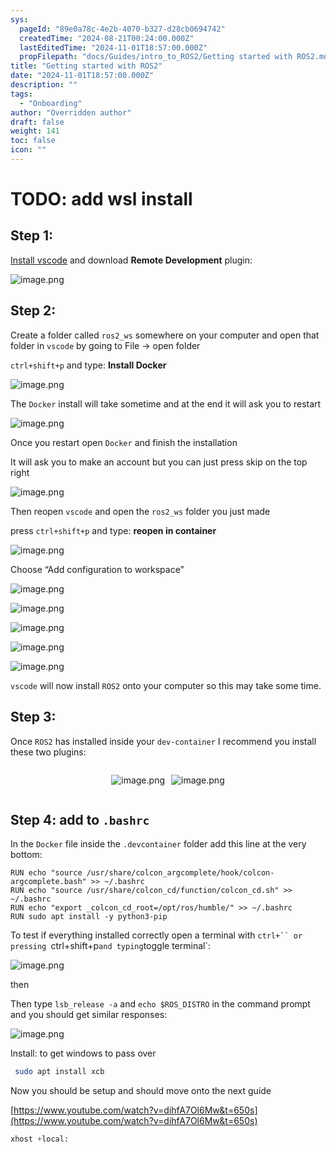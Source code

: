 ```yaml
---
sys:
  pageId: "89e0a78c-4e2b-4070-b327-d28cb0694742"
  createdTime: "2024-08-21T00:24:00.000Z"
  lastEditedTime: "2024-11-01T18:57:00.000Z"
  propFilepath: "docs/Guides/intro_to_ROS2/Getting started with ROS2.md"
title: "Getting started with ROS2"
date: "2024-11-01T18:57:00.000Z"
description: ""
tags:
  - "Onboarding"
author: "Overridden author"
draft: false
weight: 141
toc: false
icon: ""
---
```


# TODO: add wsl install

## Step 1:

[Install vscode](https://code.visualstudio.com/download) and download **Remote Development** plugin:

![image.png](https://prod-files-secure.s3.us-west-2.amazonaws.com/d518164a-d88e-44d1-a4ee-3adb3bd8bce0/efb52993-1881-4a40-b95e-6f020334f022/image.png?X-Amz-Algorithm=AWS4-HMAC-SHA256&X-Amz-Content-Sha256=UNSIGNED-PAYLOAD&X-Amz-Credential=ASIAZI2LB466WI4KUQVS%2F20250503%2Fus-west-2%2Fs3%2Faws4_request&X-Amz-Date=20250503T090747Z&X-Amz-Expires=3600&X-Amz-Security-Token=IQoJb3JpZ2luX2VjEFEaCXVzLXdlc3QtMiJHMEUCIA0m0iFC8gUBdz%2FjpgGpvZVTqDZWu90l7%2F3bm7VptnPaAiEA7AE6xA5jDgTSW2dGEfA%2FgnSP4LvKwK2DFL0F5Wny5QAqiAQI6v%2F%2F%2F%2F%2F%2F%2F%2F%2F%2FARAAGgw2Mzc0MjMxODM4MDUiDJP7nZKF7NGkjfsVSSrcAz6jPvn8LH2mAMr21IpOs7hJAZXEeyKNV%2FoFt4HfjHFawU%2Bv%2FpeuNrScnJmU390ONaCF%2BJ%2FeY%2FQH9vmB74RdPkp%2Fs%2FDBh2fUkeTEperew8mgdix5OnSwL%2FInVqbHWsBBqkX7Ewh%2BuYRxJysvMOJ%2FTQYPo2Q5KseRqG1qgXFtW5TC4XO0wob9V9sSkA1I11q81wad9WMliE1w4PD83VVXEVx3L2Czxg2M%2B3sxhrJrhYV2qZdG8JKNJicKcwaEZwbTSqkkVVFNmrkFtjGiyKucQshvG%2FcpgzHWLVe1gJvJBg30%2Fz8GsUV%2Fl142dkyiJ1jfV7sGD0a93Y2HBssdCRld%2FWEe%2FC9dwkXtPw0Tn%2BPRzgTRlleukUamoTuWzgPUkBrvVLPuOEZ5zoQWLypdN0QxveN3qXgkQerJDbYzqJnxEQnKUziAvKAIDbYT%2B9jNVgbNcl3XKUfTo7AnOMjaj%2Bciyk%2FlS0rYHx1NHmWnrFcdL0u9v%2BVB5lgMcOiz7bEYdTufI5qGp3LF4BVeP2ACVEeKk%2F39weKUlPrtPgdFlF5EA%2FbThSDYjylIFPGyVMbR4EFyk8wrycRNi%2FNA42jOAJsE2Zd7qeeRF%2BJLIIwqGxhO7805T8wY%2FX%2Bbm09ovKLTML%2Bz18AGOqUBXGXKRZIosRLKIFHVYOskjVsG%2F1MJ5MKknVcx0kksQqY8%2BD%2BgecngxDAShy4pjy5MoJB%2BRoxfNlYjOmnxzYNr1Saek78szKrwzxWLzrjaB8pYmnQKfk4QkIjZA0u2CM%2FZ9yfBubZ1DhzJ2viVpa1%2FOEa%2FzWTHrcMKNf9dWN1bRvRWoMuFj2wwBp3zZEXIxl54atHfqTO%2FHZpIljIid0AteCkwMMwD&X-Amz-Signature=6e5ffcccb94511966b27cc4c8402017cea3588a4bdc4c446fb06d9595c7723d0&X-Amz-SignedHeaders=host&x-id=GetObject)

## Step 2:

Create a folder called `ros2_ws` somewhere on your computer and open that folder in `vscode` by going to File → open folder 

`ctrl+shift+p` and type: **Install Docker**

![image.png](https://prod-files-secure.s3.us-west-2.amazonaws.com/d518164a-d88e-44d1-a4ee-3adb3bd8bce0/2269dc0e-1cd5-47ff-bceb-c04ad9b2eab0/image.png?X-Amz-Algorithm=AWS4-HMAC-SHA256&X-Amz-Content-Sha256=UNSIGNED-PAYLOAD&X-Amz-Credential=ASIAZI2LB466WI4KUQVS%2F20250503%2Fus-west-2%2Fs3%2Faws4_request&X-Amz-Date=20250503T090747Z&X-Amz-Expires=3600&X-Amz-Security-Token=IQoJb3JpZ2luX2VjEFEaCXVzLXdlc3QtMiJHMEUCIA0m0iFC8gUBdz%2FjpgGpvZVTqDZWu90l7%2F3bm7VptnPaAiEA7AE6xA5jDgTSW2dGEfA%2FgnSP4LvKwK2DFL0F5Wny5QAqiAQI6v%2F%2F%2F%2F%2F%2F%2F%2F%2F%2FARAAGgw2Mzc0MjMxODM4MDUiDJP7nZKF7NGkjfsVSSrcAz6jPvn8LH2mAMr21IpOs7hJAZXEeyKNV%2FoFt4HfjHFawU%2Bv%2FpeuNrScnJmU390ONaCF%2BJ%2FeY%2FQH9vmB74RdPkp%2Fs%2FDBh2fUkeTEperew8mgdix5OnSwL%2FInVqbHWsBBqkX7Ewh%2BuYRxJysvMOJ%2FTQYPo2Q5KseRqG1qgXFtW5TC4XO0wob9V9sSkA1I11q81wad9WMliE1w4PD83VVXEVx3L2Czxg2M%2B3sxhrJrhYV2qZdG8JKNJicKcwaEZwbTSqkkVVFNmrkFtjGiyKucQshvG%2FcpgzHWLVe1gJvJBg30%2Fz8GsUV%2Fl142dkyiJ1jfV7sGD0a93Y2HBssdCRld%2FWEe%2FC9dwkXtPw0Tn%2BPRzgTRlleukUamoTuWzgPUkBrvVLPuOEZ5zoQWLypdN0QxveN3qXgkQerJDbYzqJnxEQnKUziAvKAIDbYT%2B9jNVgbNcl3XKUfTo7AnOMjaj%2Bciyk%2FlS0rYHx1NHmWnrFcdL0u9v%2BVB5lgMcOiz7bEYdTufI5qGp3LF4BVeP2ACVEeKk%2F39weKUlPrtPgdFlF5EA%2FbThSDYjylIFPGyVMbR4EFyk8wrycRNi%2FNA42jOAJsE2Zd7qeeRF%2BJLIIwqGxhO7805T8wY%2FX%2Bbm09ovKLTML%2Bz18AGOqUBXGXKRZIosRLKIFHVYOskjVsG%2F1MJ5MKknVcx0kksQqY8%2BD%2BgecngxDAShy4pjy5MoJB%2BRoxfNlYjOmnxzYNr1Saek78szKrwzxWLzrjaB8pYmnQKfk4QkIjZA0u2CM%2FZ9yfBubZ1DhzJ2viVpa1%2FOEa%2FzWTHrcMKNf9dWN1bRvRWoMuFj2wwBp3zZEXIxl54atHfqTO%2FHZpIljIid0AteCkwMMwD&X-Amz-Signature=e0977c54b2dc3269892a25cb0ffc54be03ef5e8cab396d09433223e99fe443a0&X-Amz-SignedHeaders=host&x-id=GetObject)

The `Docker` install will take sometime and at the end it will ask you to restart

![image.png](https://prod-files-secure.s3.us-west-2.amazonaws.com/d518164a-d88e-44d1-a4ee-3adb3bd8bce0/ed233f78-be33-4b1f-b89c-9c346c0e961e/image.png?X-Amz-Algorithm=AWS4-HMAC-SHA256&X-Amz-Content-Sha256=UNSIGNED-PAYLOAD&X-Amz-Credential=ASIAZI2LB466WI4KUQVS%2F20250503%2Fus-west-2%2Fs3%2Faws4_request&X-Amz-Date=20250503T090747Z&X-Amz-Expires=3600&X-Amz-Security-Token=IQoJb3JpZ2luX2VjEFEaCXVzLXdlc3QtMiJHMEUCIA0m0iFC8gUBdz%2FjpgGpvZVTqDZWu90l7%2F3bm7VptnPaAiEA7AE6xA5jDgTSW2dGEfA%2FgnSP4LvKwK2DFL0F5Wny5QAqiAQI6v%2F%2F%2F%2F%2F%2F%2F%2F%2F%2FARAAGgw2Mzc0MjMxODM4MDUiDJP7nZKF7NGkjfsVSSrcAz6jPvn8LH2mAMr21IpOs7hJAZXEeyKNV%2FoFt4HfjHFawU%2Bv%2FpeuNrScnJmU390ONaCF%2BJ%2FeY%2FQH9vmB74RdPkp%2Fs%2FDBh2fUkeTEperew8mgdix5OnSwL%2FInVqbHWsBBqkX7Ewh%2BuYRxJysvMOJ%2FTQYPo2Q5KseRqG1qgXFtW5TC4XO0wob9V9sSkA1I11q81wad9WMliE1w4PD83VVXEVx3L2Czxg2M%2B3sxhrJrhYV2qZdG8JKNJicKcwaEZwbTSqkkVVFNmrkFtjGiyKucQshvG%2FcpgzHWLVe1gJvJBg30%2Fz8GsUV%2Fl142dkyiJ1jfV7sGD0a93Y2HBssdCRld%2FWEe%2FC9dwkXtPw0Tn%2BPRzgTRlleukUamoTuWzgPUkBrvVLPuOEZ5zoQWLypdN0QxveN3qXgkQerJDbYzqJnxEQnKUziAvKAIDbYT%2B9jNVgbNcl3XKUfTo7AnOMjaj%2Bciyk%2FlS0rYHx1NHmWnrFcdL0u9v%2BVB5lgMcOiz7bEYdTufI5qGp3LF4BVeP2ACVEeKk%2F39weKUlPrtPgdFlF5EA%2FbThSDYjylIFPGyVMbR4EFyk8wrycRNi%2FNA42jOAJsE2Zd7qeeRF%2BJLIIwqGxhO7805T8wY%2FX%2Bbm09ovKLTML%2Bz18AGOqUBXGXKRZIosRLKIFHVYOskjVsG%2F1MJ5MKknVcx0kksQqY8%2BD%2BgecngxDAShy4pjy5MoJB%2BRoxfNlYjOmnxzYNr1Saek78szKrwzxWLzrjaB8pYmnQKfk4QkIjZA0u2CM%2FZ9yfBubZ1DhzJ2viVpa1%2FOEa%2FzWTHrcMKNf9dWN1bRvRWoMuFj2wwBp3zZEXIxl54atHfqTO%2FHZpIljIid0AteCkwMMwD&X-Amz-Signature=31fec6af18b6a50e6ae08d3998f35bc5fb247bd661e2f35446fdc2745998abd7&X-Amz-SignedHeaders=host&x-id=GetObject)

Once you restart open `Docker` and finish the installation

It will ask you to make an account but you can just press skip on the top right

![image.png](https://prod-files-secure.s3.us-west-2.amazonaws.com/d518164a-d88e-44d1-a4ee-3adb3bd8bce0/21010ad9-1659-4fd9-9f59-9932a09b2a3d/image.png?X-Amz-Algorithm=AWS4-HMAC-SHA256&X-Amz-Content-Sha256=UNSIGNED-PAYLOAD&X-Amz-Credential=ASIAZI2LB466WI4KUQVS%2F20250503%2Fus-west-2%2Fs3%2Faws4_request&X-Amz-Date=20250503T090747Z&X-Amz-Expires=3600&X-Amz-Security-Token=IQoJb3JpZ2luX2VjEFEaCXVzLXdlc3QtMiJHMEUCIA0m0iFC8gUBdz%2FjpgGpvZVTqDZWu90l7%2F3bm7VptnPaAiEA7AE6xA5jDgTSW2dGEfA%2FgnSP4LvKwK2DFL0F5Wny5QAqiAQI6v%2F%2F%2F%2F%2F%2F%2F%2F%2F%2FARAAGgw2Mzc0MjMxODM4MDUiDJP7nZKF7NGkjfsVSSrcAz6jPvn8LH2mAMr21IpOs7hJAZXEeyKNV%2FoFt4HfjHFawU%2Bv%2FpeuNrScnJmU390ONaCF%2BJ%2FeY%2FQH9vmB74RdPkp%2Fs%2FDBh2fUkeTEperew8mgdix5OnSwL%2FInVqbHWsBBqkX7Ewh%2BuYRxJysvMOJ%2FTQYPo2Q5KseRqG1qgXFtW5TC4XO0wob9V9sSkA1I11q81wad9WMliE1w4PD83VVXEVx3L2Czxg2M%2B3sxhrJrhYV2qZdG8JKNJicKcwaEZwbTSqkkVVFNmrkFtjGiyKucQshvG%2FcpgzHWLVe1gJvJBg30%2Fz8GsUV%2Fl142dkyiJ1jfV7sGD0a93Y2HBssdCRld%2FWEe%2FC9dwkXtPw0Tn%2BPRzgTRlleukUamoTuWzgPUkBrvVLPuOEZ5zoQWLypdN0QxveN3qXgkQerJDbYzqJnxEQnKUziAvKAIDbYT%2B9jNVgbNcl3XKUfTo7AnOMjaj%2Bciyk%2FlS0rYHx1NHmWnrFcdL0u9v%2BVB5lgMcOiz7bEYdTufI5qGp3LF4BVeP2ACVEeKk%2F39weKUlPrtPgdFlF5EA%2FbThSDYjylIFPGyVMbR4EFyk8wrycRNi%2FNA42jOAJsE2Zd7qeeRF%2BJLIIwqGxhO7805T8wY%2FX%2Bbm09ovKLTML%2Bz18AGOqUBXGXKRZIosRLKIFHVYOskjVsG%2F1MJ5MKknVcx0kksQqY8%2BD%2BgecngxDAShy4pjy5MoJB%2BRoxfNlYjOmnxzYNr1Saek78szKrwzxWLzrjaB8pYmnQKfk4QkIjZA0u2CM%2FZ9yfBubZ1DhzJ2viVpa1%2FOEa%2FzWTHrcMKNf9dWN1bRvRWoMuFj2wwBp3zZEXIxl54atHfqTO%2FHZpIljIid0AteCkwMMwD&X-Amz-Signature=7f0cc95cd6ba4edfc6579f94c44f20c327d304870ff658d4f8b85dd5013cf58a&X-Amz-SignedHeaders=host&x-id=GetObject)

Then reopen `vscode` and open the `ros2_ws` folder you just made

press `ctrl+shift+p` and type: **reopen in container**

![image.png](https://prod-files-secure.s3.us-west-2.amazonaws.com/d518164a-d88e-44d1-a4ee-3adb3bd8bce0/4e93b8c2-41ad-488c-8095-c74205196118/image.png?X-Amz-Algorithm=AWS4-HMAC-SHA256&X-Amz-Content-Sha256=UNSIGNED-PAYLOAD&X-Amz-Credential=ASIAZI2LB466WI4KUQVS%2F20250503%2Fus-west-2%2Fs3%2Faws4_request&X-Amz-Date=20250503T090747Z&X-Amz-Expires=3600&X-Amz-Security-Token=IQoJb3JpZ2luX2VjEFEaCXVzLXdlc3QtMiJHMEUCIA0m0iFC8gUBdz%2FjpgGpvZVTqDZWu90l7%2F3bm7VptnPaAiEA7AE6xA5jDgTSW2dGEfA%2FgnSP4LvKwK2DFL0F5Wny5QAqiAQI6v%2F%2F%2F%2F%2F%2F%2F%2F%2F%2FARAAGgw2Mzc0MjMxODM4MDUiDJP7nZKF7NGkjfsVSSrcAz6jPvn8LH2mAMr21IpOs7hJAZXEeyKNV%2FoFt4HfjHFawU%2Bv%2FpeuNrScnJmU390ONaCF%2BJ%2FeY%2FQH9vmB74RdPkp%2Fs%2FDBh2fUkeTEperew8mgdix5OnSwL%2FInVqbHWsBBqkX7Ewh%2BuYRxJysvMOJ%2FTQYPo2Q5KseRqG1qgXFtW5TC4XO0wob9V9sSkA1I11q81wad9WMliE1w4PD83VVXEVx3L2Czxg2M%2B3sxhrJrhYV2qZdG8JKNJicKcwaEZwbTSqkkVVFNmrkFtjGiyKucQshvG%2FcpgzHWLVe1gJvJBg30%2Fz8GsUV%2Fl142dkyiJ1jfV7sGD0a93Y2HBssdCRld%2FWEe%2FC9dwkXtPw0Tn%2BPRzgTRlleukUamoTuWzgPUkBrvVLPuOEZ5zoQWLypdN0QxveN3qXgkQerJDbYzqJnxEQnKUziAvKAIDbYT%2B9jNVgbNcl3XKUfTo7AnOMjaj%2Bciyk%2FlS0rYHx1NHmWnrFcdL0u9v%2BVB5lgMcOiz7bEYdTufI5qGp3LF4BVeP2ACVEeKk%2F39weKUlPrtPgdFlF5EA%2FbThSDYjylIFPGyVMbR4EFyk8wrycRNi%2FNA42jOAJsE2Zd7qeeRF%2BJLIIwqGxhO7805T8wY%2FX%2Bbm09ovKLTML%2Bz18AGOqUBXGXKRZIosRLKIFHVYOskjVsG%2F1MJ5MKknVcx0kksQqY8%2BD%2BgecngxDAShy4pjy5MoJB%2BRoxfNlYjOmnxzYNr1Saek78szKrwzxWLzrjaB8pYmnQKfk4QkIjZA0u2CM%2FZ9yfBubZ1DhzJ2viVpa1%2FOEa%2FzWTHrcMKNf9dWN1bRvRWoMuFj2wwBp3zZEXIxl54atHfqTO%2FHZpIljIid0AteCkwMMwD&X-Amz-Signature=7e9883548944f1b0952475b37e8b10e3a3703e489bc47f4f9ce5ea4886c19457&X-Amz-SignedHeaders=host&x-id=GetObject)

Choose “Add configuration to workspace”

![image.png](https://prod-files-secure.s3.us-west-2.amazonaws.com/d518164a-d88e-44d1-a4ee-3adb3bd8bce0/9560b282-5060-4989-ba37-97e7b2c22476/image.png?X-Amz-Algorithm=AWS4-HMAC-SHA256&X-Amz-Content-Sha256=UNSIGNED-PAYLOAD&X-Amz-Credential=ASIAZI2LB466WI4KUQVS%2F20250503%2Fus-west-2%2Fs3%2Faws4_request&X-Amz-Date=20250503T090747Z&X-Amz-Expires=3600&X-Amz-Security-Token=IQoJb3JpZ2luX2VjEFEaCXVzLXdlc3QtMiJHMEUCIA0m0iFC8gUBdz%2FjpgGpvZVTqDZWu90l7%2F3bm7VptnPaAiEA7AE6xA5jDgTSW2dGEfA%2FgnSP4LvKwK2DFL0F5Wny5QAqiAQI6v%2F%2F%2F%2F%2F%2F%2F%2F%2F%2FARAAGgw2Mzc0MjMxODM4MDUiDJP7nZKF7NGkjfsVSSrcAz6jPvn8LH2mAMr21IpOs7hJAZXEeyKNV%2FoFt4HfjHFawU%2Bv%2FpeuNrScnJmU390ONaCF%2BJ%2FeY%2FQH9vmB74RdPkp%2Fs%2FDBh2fUkeTEperew8mgdix5OnSwL%2FInVqbHWsBBqkX7Ewh%2BuYRxJysvMOJ%2FTQYPo2Q5KseRqG1qgXFtW5TC4XO0wob9V9sSkA1I11q81wad9WMliE1w4PD83VVXEVx3L2Czxg2M%2B3sxhrJrhYV2qZdG8JKNJicKcwaEZwbTSqkkVVFNmrkFtjGiyKucQshvG%2FcpgzHWLVe1gJvJBg30%2Fz8GsUV%2Fl142dkyiJ1jfV7sGD0a93Y2HBssdCRld%2FWEe%2FC9dwkXtPw0Tn%2BPRzgTRlleukUamoTuWzgPUkBrvVLPuOEZ5zoQWLypdN0QxveN3qXgkQerJDbYzqJnxEQnKUziAvKAIDbYT%2B9jNVgbNcl3XKUfTo7AnOMjaj%2Bciyk%2FlS0rYHx1NHmWnrFcdL0u9v%2BVB5lgMcOiz7bEYdTufI5qGp3LF4BVeP2ACVEeKk%2F39weKUlPrtPgdFlF5EA%2FbThSDYjylIFPGyVMbR4EFyk8wrycRNi%2FNA42jOAJsE2Zd7qeeRF%2BJLIIwqGxhO7805T8wY%2FX%2Bbm09ovKLTML%2Bz18AGOqUBXGXKRZIosRLKIFHVYOskjVsG%2F1MJ5MKknVcx0kksQqY8%2BD%2BgecngxDAShy4pjy5MoJB%2BRoxfNlYjOmnxzYNr1Saek78szKrwzxWLzrjaB8pYmnQKfk4QkIjZA0u2CM%2FZ9yfBubZ1DhzJ2viVpa1%2FOEa%2FzWTHrcMKNf9dWN1bRvRWoMuFj2wwBp3zZEXIxl54atHfqTO%2FHZpIljIid0AteCkwMMwD&X-Amz-Signature=c8b68596ffcc1a30567baeefcd9da0450ae8efcaec637a239e897afdf97022e3&X-Amz-SignedHeaders=host&x-id=GetObject)

![image.png](https://prod-files-secure.s3.us-west-2.amazonaws.com/d518164a-d88e-44d1-a4ee-3adb3bd8bce0/2ee63f81-886b-48e8-a553-dc6e5eac99e4/image.png?X-Amz-Algorithm=AWS4-HMAC-SHA256&X-Amz-Content-Sha256=UNSIGNED-PAYLOAD&X-Amz-Credential=ASIAZI2LB466WI4KUQVS%2F20250503%2Fus-west-2%2Fs3%2Faws4_request&X-Amz-Date=20250503T090747Z&X-Amz-Expires=3600&X-Amz-Security-Token=IQoJb3JpZ2luX2VjEFEaCXVzLXdlc3QtMiJHMEUCIA0m0iFC8gUBdz%2FjpgGpvZVTqDZWu90l7%2F3bm7VptnPaAiEA7AE6xA5jDgTSW2dGEfA%2FgnSP4LvKwK2DFL0F5Wny5QAqiAQI6v%2F%2F%2F%2F%2F%2F%2F%2F%2F%2FARAAGgw2Mzc0MjMxODM4MDUiDJP7nZKF7NGkjfsVSSrcAz6jPvn8LH2mAMr21IpOs7hJAZXEeyKNV%2FoFt4HfjHFawU%2Bv%2FpeuNrScnJmU390ONaCF%2BJ%2FeY%2FQH9vmB74RdPkp%2Fs%2FDBh2fUkeTEperew8mgdix5OnSwL%2FInVqbHWsBBqkX7Ewh%2BuYRxJysvMOJ%2FTQYPo2Q5KseRqG1qgXFtW5TC4XO0wob9V9sSkA1I11q81wad9WMliE1w4PD83VVXEVx3L2Czxg2M%2B3sxhrJrhYV2qZdG8JKNJicKcwaEZwbTSqkkVVFNmrkFtjGiyKucQshvG%2FcpgzHWLVe1gJvJBg30%2Fz8GsUV%2Fl142dkyiJ1jfV7sGD0a93Y2HBssdCRld%2FWEe%2FC9dwkXtPw0Tn%2BPRzgTRlleukUamoTuWzgPUkBrvVLPuOEZ5zoQWLypdN0QxveN3qXgkQerJDbYzqJnxEQnKUziAvKAIDbYT%2B9jNVgbNcl3XKUfTo7AnOMjaj%2Bciyk%2FlS0rYHx1NHmWnrFcdL0u9v%2BVB5lgMcOiz7bEYdTufI5qGp3LF4BVeP2ACVEeKk%2F39weKUlPrtPgdFlF5EA%2FbThSDYjylIFPGyVMbR4EFyk8wrycRNi%2FNA42jOAJsE2Zd7qeeRF%2BJLIIwqGxhO7805T8wY%2FX%2Bbm09ovKLTML%2Bz18AGOqUBXGXKRZIosRLKIFHVYOskjVsG%2F1MJ5MKknVcx0kksQqY8%2BD%2BgecngxDAShy4pjy5MoJB%2BRoxfNlYjOmnxzYNr1Saek78szKrwzxWLzrjaB8pYmnQKfk4QkIjZA0u2CM%2FZ9yfBubZ1DhzJ2viVpa1%2FOEa%2FzWTHrcMKNf9dWN1bRvRWoMuFj2wwBp3zZEXIxl54atHfqTO%2FHZpIljIid0AteCkwMMwD&X-Amz-Signature=7d32e6c06b07cef6e404446891103500a2e65af02fffe52dfb08aae57f4f5d4a&X-Amz-SignedHeaders=host&x-id=GetObject)

![image.png](https://prod-files-secure.s3.us-west-2.amazonaws.com/d518164a-d88e-44d1-a4ee-3adb3bd8bce0/ae1580b2-b048-407e-aed9-b584224a7a04/image.png?X-Amz-Algorithm=AWS4-HMAC-SHA256&X-Amz-Content-Sha256=UNSIGNED-PAYLOAD&X-Amz-Credential=ASIAZI2LB466WI4KUQVS%2F20250503%2Fus-west-2%2Fs3%2Faws4_request&X-Amz-Date=20250503T090747Z&X-Amz-Expires=3600&X-Amz-Security-Token=IQoJb3JpZ2luX2VjEFEaCXVzLXdlc3QtMiJHMEUCIA0m0iFC8gUBdz%2FjpgGpvZVTqDZWu90l7%2F3bm7VptnPaAiEA7AE6xA5jDgTSW2dGEfA%2FgnSP4LvKwK2DFL0F5Wny5QAqiAQI6v%2F%2F%2F%2F%2F%2F%2F%2F%2F%2FARAAGgw2Mzc0MjMxODM4MDUiDJP7nZKF7NGkjfsVSSrcAz6jPvn8LH2mAMr21IpOs7hJAZXEeyKNV%2FoFt4HfjHFawU%2Bv%2FpeuNrScnJmU390ONaCF%2BJ%2FeY%2FQH9vmB74RdPkp%2Fs%2FDBh2fUkeTEperew8mgdix5OnSwL%2FInVqbHWsBBqkX7Ewh%2BuYRxJysvMOJ%2FTQYPo2Q5KseRqG1qgXFtW5TC4XO0wob9V9sSkA1I11q81wad9WMliE1w4PD83VVXEVx3L2Czxg2M%2B3sxhrJrhYV2qZdG8JKNJicKcwaEZwbTSqkkVVFNmrkFtjGiyKucQshvG%2FcpgzHWLVe1gJvJBg30%2Fz8GsUV%2Fl142dkyiJ1jfV7sGD0a93Y2HBssdCRld%2FWEe%2FC9dwkXtPw0Tn%2BPRzgTRlleukUamoTuWzgPUkBrvVLPuOEZ5zoQWLypdN0QxveN3qXgkQerJDbYzqJnxEQnKUziAvKAIDbYT%2B9jNVgbNcl3XKUfTo7AnOMjaj%2Bciyk%2FlS0rYHx1NHmWnrFcdL0u9v%2BVB5lgMcOiz7bEYdTufI5qGp3LF4BVeP2ACVEeKk%2F39weKUlPrtPgdFlF5EA%2FbThSDYjylIFPGyVMbR4EFyk8wrycRNi%2FNA42jOAJsE2Zd7qeeRF%2BJLIIwqGxhO7805T8wY%2FX%2Bbm09ovKLTML%2Bz18AGOqUBXGXKRZIosRLKIFHVYOskjVsG%2F1MJ5MKknVcx0kksQqY8%2BD%2BgecngxDAShy4pjy5MoJB%2BRoxfNlYjOmnxzYNr1Saek78szKrwzxWLzrjaB8pYmnQKfk4QkIjZA0u2CM%2FZ9yfBubZ1DhzJ2viVpa1%2FOEa%2FzWTHrcMKNf9dWN1bRvRWoMuFj2wwBp3zZEXIxl54atHfqTO%2FHZpIljIid0AteCkwMMwD&X-Amz-Signature=a7de4bbd619722a0d50914a9672e949fc6b11bad505353626baad4937ec41c17&X-Amz-SignedHeaders=host&x-id=GetObject)

![image.png](https://prod-files-secure.s3.us-west-2.amazonaws.com/d518164a-d88e-44d1-a4ee-3adb3bd8bce0/53255b28-f75e-430f-b9e3-c0ac8577e42b/image.png?X-Amz-Algorithm=AWS4-HMAC-SHA256&X-Amz-Content-Sha256=UNSIGNED-PAYLOAD&X-Amz-Credential=ASIAZI2LB466WI4KUQVS%2F20250503%2Fus-west-2%2Fs3%2Faws4_request&X-Amz-Date=20250503T090747Z&X-Amz-Expires=3600&X-Amz-Security-Token=IQoJb3JpZ2luX2VjEFEaCXVzLXdlc3QtMiJHMEUCIA0m0iFC8gUBdz%2FjpgGpvZVTqDZWu90l7%2F3bm7VptnPaAiEA7AE6xA5jDgTSW2dGEfA%2FgnSP4LvKwK2DFL0F5Wny5QAqiAQI6v%2F%2F%2F%2F%2F%2F%2F%2F%2F%2FARAAGgw2Mzc0MjMxODM4MDUiDJP7nZKF7NGkjfsVSSrcAz6jPvn8LH2mAMr21IpOs7hJAZXEeyKNV%2FoFt4HfjHFawU%2Bv%2FpeuNrScnJmU390ONaCF%2BJ%2FeY%2FQH9vmB74RdPkp%2Fs%2FDBh2fUkeTEperew8mgdix5OnSwL%2FInVqbHWsBBqkX7Ewh%2BuYRxJysvMOJ%2FTQYPo2Q5KseRqG1qgXFtW5TC4XO0wob9V9sSkA1I11q81wad9WMliE1w4PD83VVXEVx3L2Czxg2M%2B3sxhrJrhYV2qZdG8JKNJicKcwaEZwbTSqkkVVFNmrkFtjGiyKucQshvG%2FcpgzHWLVe1gJvJBg30%2Fz8GsUV%2Fl142dkyiJ1jfV7sGD0a93Y2HBssdCRld%2FWEe%2FC9dwkXtPw0Tn%2BPRzgTRlleukUamoTuWzgPUkBrvVLPuOEZ5zoQWLypdN0QxveN3qXgkQerJDbYzqJnxEQnKUziAvKAIDbYT%2B9jNVgbNcl3XKUfTo7AnOMjaj%2Bciyk%2FlS0rYHx1NHmWnrFcdL0u9v%2BVB5lgMcOiz7bEYdTufI5qGp3LF4BVeP2ACVEeKk%2F39weKUlPrtPgdFlF5EA%2FbThSDYjylIFPGyVMbR4EFyk8wrycRNi%2FNA42jOAJsE2Zd7qeeRF%2BJLIIwqGxhO7805T8wY%2FX%2Bbm09ovKLTML%2Bz18AGOqUBXGXKRZIosRLKIFHVYOskjVsG%2F1MJ5MKknVcx0kksQqY8%2BD%2BgecngxDAShy4pjy5MoJB%2BRoxfNlYjOmnxzYNr1Saek78szKrwzxWLzrjaB8pYmnQKfk4QkIjZA0u2CM%2FZ9yfBubZ1DhzJ2viVpa1%2FOEa%2FzWTHrcMKNf9dWN1bRvRWoMuFj2wwBp3zZEXIxl54atHfqTO%2FHZpIljIid0AteCkwMMwD&X-Amz-Signature=5d7341c9e8c00179e026adde4375104f3322af49d7530cdc84ed4bb43580d868&X-Amz-SignedHeaders=host&x-id=GetObject)

![image.png](https://prod-files-secure.s3.us-west-2.amazonaws.com/d518164a-d88e-44d1-a4ee-3adb3bd8bce0/7c562767-5af9-4ffb-97d1-327bcdf4ee00/image.png?X-Amz-Algorithm=AWS4-HMAC-SHA256&X-Amz-Content-Sha256=UNSIGNED-PAYLOAD&X-Amz-Credential=ASIAZI2LB466WI4KUQVS%2F20250503%2Fus-west-2%2Fs3%2Faws4_request&X-Amz-Date=20250503T090747Z&X-Amz-Expires=3600&X-Amz-Security-Token=IQoJb3JpZ2luX2VjEFEaCXVzLXdlc3QtMiJHMEUCIA0m0iFC8gUBdz%2FjpgGpvZVTqDZWu90l7%2F3bm7VptnPaAiEA7AE6xA5jDgTSW2dGEfA%2FgnSP4LvKwK2DFL0F5Wny5QAqiAQI6v%2F%2F%2F%2F%2F%2F%2F%2F%2F%2FARAAGgw2Mzc0MjMxODM4MDUiDJP7nZKF7NGkjfsVSSrcAz6jPvn8LH2mAMr21IpOs7hJAZXEeyKNV%2FoFt4HfjHFawU%2Bv%2FpeuNrScnJmU390ONaCF%2BJ%2FeY%2FQH9vmB74RdPkp%2Fs%2FDBh2fUkeTEperew8mgdix5OnSwL%2FInVqbHWsBBqkX7Ewh%2BuYRxJysvMOJ%2FTQYPo2Q5KseRqG1qgXFtW5TC4XO0wob9V9sSkA1I11q81wad9WMliE1w4PD83VVXEVx3L2Czxg2M%2B3sxhrJrhYV2qZdG8JKNJicKcwaEZwbTSqkkVVFNmrkFtjGiyKucQshvG%2FcpgzHWLVe1gJvJBg30%2Fz8GsUV%2Fl142dkyiJ1jfV7sGD0a93Y2HBssdCRld%2FWEe%2FC9dwkXtPw0Tn%2BPRzgTRlleukUamoTuWzgPUkBrvVLPuOEZ5zoQWLypdN0QxveN3qXgkQerJDbYzqJnxEQnKUziAvKAIDbYT%2B9jNVgbNcl3XKUfTo7AnOMjaj%2Bciyk%2FlS0rYHx1NHmWnrFcdL0u9v%2BVB5lgMcOiz7bEYdTufI5qGp3LF4BVeP2ACVEeKk%2F39weKUlPrtPgdFlF5EA%2FbThSDYjylIFPGyVMbR4EFyk8wrycRNi%2FNA42jOAJsE2Zd7qeeRF%2BJLIIwqGxhO7805T8wY%2FX%2Bbm09ovKLTML%2Bz18AGOqUBXGXKRZIosRLKIFHVYOskjVsG%2F1MJ5MKknVcx0kksQqY8%2BD%2BgecngxDAShy4pjy5MoJB%2BRoxfNlYjOmnxzYNr1Saek78szKrwzxWLzrjaB8pYmnQKfk4QkIjZA0u2CM%2FZ9yfBubZ1DhzJ2viVpa1%2FOEa%2FzWTHrcMKNf9dWN1bRvRWoMuFj2wwBp3zZEXIxl54atHfqTO%2FHZpIljIid0AteCkwMMwD&X-Amz-Signature=93854825996315a9432bd9f6ca6e565f5df338b44049a4f2e42c8999f585dad6&X-Amz-SignedHeaders=host&x-id=GetObject)

`vscode` will now install `ROS2` onto your computer so this may take some time.

## Step 3:

Once `ROS2` has installed inside your `dev-container` I recommend you install these two plugins:

<div style="display: flex;flex-direction: row; column-gap:10px; max-width: 630px;justify-content: center;">
<div>

![image.png](https://prod-files-secure.s3.us-west-2.amazonaws.com/d518164a-d88e-44d1-a4ee-3adb3bd8bce0/3fc3d550-5a54-4ba1-ba6b-faa01cdb7369/image.png?X-Amz-Algorithm=AWS4-HMAC-SHA256&X-Amz-Content-Sha256=UNSIGNED-PAYLOAD&X-Amz-Credential=ASIAZI2LB46633KAWKKP%2F20250503%2Fus-west-2%2Fs3%2Faws4_request&X-Amz-Date=20250503T090753Z&X-Amz-Expires=3600&X-Amz-Security-Token=IQoJb3JpZ2luX2VjEFAaCXVzLXdlc3QtMiJIMEYCIQCDHqUabn%2BohFoasqY86EiRwkj%2BnAdma2LDxinM6mIdPAIhAOGtTB4gcChFnLY7bHDQ60pKhiF7FiUOl8VZpSRogmqSKogECOn%2F%2F%2F%2F%2F%2F%2F%2F%2F%2FwEQABoMNjM3NDIzMTgzODA1IgxgNj6xcM0hUIPaJigq3ANLWxhJ551vbpF4sqxFC5%2FiL5MxVWPMctetQRzYOhMF%2F42z2sKUQWxbeeBFshNbUu2siZQhKMWThuys1m2M%2B%2FbQ77mOzh9FIRdX%2BvjZjSI0Wek1x09i%2BJVTmxzX7oMTjKQxDuHkXBKYKUy37XM0F0%2BZJ29R7qfLbXKLN3pitOXpptb4%2Bu%2FYDLpGFdmX3a2y84CnBQHJCrfNqRNml5YIQPARqNK15E5vbmLr9TdEqIgcruhV%2BNgFcAdifywu0xhsgdl6PRUzGNl%2FMgfHdeX8SofyR47tiV5sybAnIBmZRf%2BKZpkM5ycT37iblD%2BhP%2BtFvpScbZUrQD40sL8pPKT%2FYB53p2QP3TIxVt%2BRdB0B00J95Z2F335eVI6grdJKuTqRB47eRhpkT6TkUoTH3Y%2FYn5DUju1XOi8lCphKKdtFvTfcY8LEAAvbx6y3fACYcxnyC4VTa8GFMsmdesQy15Xp1PsFDzkG2zgNV9AB5Q8pmOkglZW3C3ZbsXf0y3%2FB2EfwfKN1O%2BXRI2hhdbW%2Fpn0i2eIxaATgs4nH145SrucOGZgU2c5suO%2F1TP%2BzU51lKg7FTjEtwdsg7HlJS65mq3Agdum0mCS%2FzjGAeDULU9oCzYCm2GmE%2B4xh5vpxFueHRDDaoNfABjqkAaMgI%2F2FK4F8D%2FZF%2BMCcvVl17dFqpWsViX65hYuJhjXUqTQj4%2FuKdMx4N1hgO9PgehFTnit1OOA4TvvvP2%2FE7bXff21qm7S6tVRnPAtyxv6drZmXuZrY9V4fdPsto7l9oT8xIsldzEg8yMWwKrhNs%2BQQC1382kJED4p%2BnKlmHWUeLbBGxKuViqdfUh541RbNWslvp64l9YjIHmGLIynMSRhgYezC&X-Amz-Signature=ddb06529f71930a407c71810a885a63eaf353c7aefa94dbae5e94005b5362ca9&X-Amz-SignedHeaders=host&x-id=GetObject)

</div>
<div>

![image.png](https://prod-files-secure.s3.us-west-2.amazonaws.com/d518164a-d88e-44d1-a4ee-3adb3bd8bce0/d994cc66-13c2-4093-a5a3-f84cf4601a82/image.png?X-Amz-Algorithm=AWS4-HMAC-SHA256&X-Amz-Content-Sha256=UNSIGNED-PAYLOAD&X-Amz-Credential=ASIAZI2LB466QEEHNE5M%2F20250503%2Fus-west-2%2Fs3%2Faws4_request&X-Amz-Date=20250503T090753Z&X-Amz-Expires=3600&X-Amz-Security-Token=IQoJb3JpZ2luX2VjEFAaCXVzLXdlc3QtMiJIMEYCIQCh4eBxDFpat1J%2FORfaAx81B5gBRIWxte2LPAWKEwwn1AIhAP1cxZKYEISkmgcrQuMTOhiIP%2BmR0Ljiadm8rovUmebrKogECOn%2F%2F%2F%2F%2F%2F%2F%2F%2F%2FwEQABoMNjM3NDIzMTgzODA1Igz57lbm6mve1cuQmQ0q3ANcndhwbzAotIvH0%2FFk0GAAWc0UY3XeIR4dGqYEJgmh6IY%2BfkEstzYe2bCnfKRYSNunNWaIm7EjemCSkbIqpRQI1hxYG9lSA%2BJnUYucdRZohU9XCXJ2BgOsNQJURWZppVQ1z3p0DERtcK0xqhmZFjnuOkJ0w55t%2Bo6E0c0CjQ5EQKW4QEJTS61GGy6wmi2DpMHhZf3kggneQRKyaguRAvBC%2FtWsHiTdRVAChYy2h2PLHNe%2B7HLWk1MhZ%2FzWu%2FJopyvWMY6hdnIsYFEvFQXGB5h1le9SH%2BJdmWSWBbCr5vdgoIaxpoLJ%2B4JjZocXCJx2Dn7Eg5RcBEGPTF%2FwF%2FX8kBHH2AD%2Bsoe6UG3tIh8EcK4wJeqcxVowSLxQO9OcXCbidgHvH2B47Gclu%2BNZ1qaR6jcsvWUcaYZpNJlKSUJwCo1DPbKa4APeXpwFvs%2BOmyfkA7v3rwiYWFpTSCswNo64uqkfHjjzHl7OEsJgeoXo5ZukBxRGHFl93YY6EBXRrRDTAWtFZxasGYw0RkUKVBdSKRd32Ub0megZufg7qO%2B%2FqVtbe7Em%2BBr0aoFef7wN90AOapCzt%2B%2FvzmNszuN%2F6paDmJN8fxagQsybGW2P%2BvthEI1OdGYlDmhIOYFTmeFZtDDPoNfABjqkARyhmv8ArVZK8qhd1bwEmBZFsXyFY5BWtiGah%2Bi56rTew%2F5d1q7m3GYVKdQXF6UXRYpVl2eyGbxmE5sxFVzmnW2DiWHK4XgIwqL9Kp41nqMarNCMW5il1yNhPZo9kVATXH0GDnq8UiVws6CrtP4C%2BbnID%2FZP0negwE4t%2FbK%2F82n6a%2FXe3CBaHUJr6cpMFq9Wf44ZoNvlSNPOYkLXKO5oqDnqXFWc&X-Amz-Signature=ff5abed41c7b43dea0383aa51d916cb1e935984512546c7e32fbb77cbf01ee02&X-Amz-SignedHeaders=host&x-id=GetObject)

</div>
</div>

## Step 4: add to `.bashrc`

In the `Docker` file inside the `.devcontainer` folder add this line at the very bottom: 

```docker
RUN echo "source /usr/share/colcon_argcomplete/hook/colcon-argcomplete.bash" >> ~/.bashrc
RUN echo "source /usr/share/colcon_cd/function/colcon_cd.sh" >> ~/.bashrc
RUN echo "export _colcon_cd_root=/opt/ros/humble/" >> ~/.bashrc
RUN sudo apt install -y python3-pip 
```

To test if everything installed correctly open a terminal with `ctrl+`` or pressing `ctrl+shift+p` and typing `toggle terminal`:

![image.png](https://prod-files-secure.s3.us-west-2.amazonaws.com/d518164a-d88e-44d1-a4ee-3adb3bd8bce0/6a4943d8-b04e-4c02-9a58-775f3384d1a5/image.png?X-Amz-Algorithm=AWS4-HMAC-SHA256&X-Amz-Content-Sha256=UNSIGNED-PAYLOAD&X-Amz-Credential=ASIAZI2LB466WI4KUQVS%2F20250503%2Fus-west-2%2Fs3%2Faws4_request&X-Amz-Date=20250503T090747Z&X-Amz-Expires=3600&X-Amz-Security-Token=IQoJb3JpZ2luX2VjEFEaCXVzLXdlc3QtMiJHMEUCIA0m0iFC8gUBdz%2FjpgGpvZVTqDZWu90l7%2F3bm7VptnPaAiEA7AE6xA5jDgTSW2dGEfA%2FgnSP4LvKwK2DFL0F5Wny5QAqiAQI6v%2F%2F%2F%2F%2F%2F%2F%2F%2F%2FARAAGgw2Mzc0MjMxODM4MDUiDJP7nZKF7NGkjfsVSSrcAz6jPvn8LH2mAMr21IpOs7hJAZXEeyKNV%2FoFt4HfjHFawU%2Bv%2FpeuNrScnJmU390ONaCF%2BJ%2FeY%2FQH9vmB74RdPkp%2Fs%2FDBh2fUkeTEperew8mgdix5OnSwL%2FInVqbHWsBBqkX7Ewh%2BuYRxJysvMOJ%2FTQYPo2Q5KseRqG1qgXFtW5TC4XO0wob9V9sSkA1I11q81wad9WMliE1w4PD83VVXEVx3L2Czxg2M%2B3sxhrJrhYV2qZdG8JKNJicKcwaEZwbTSqkkVVFNmrkFtjGiyKucQshvG%2FcpgzHWLVe1gJvJBg30%2Fz8GsUV%2Fl142dkyiJ1jfV7sGD0a93Y2HBssdCRld%2FWEe%2FC9dwkXtPw0Tn%2BPRzgTRlleukUamoTuWzgPUkBrvVLPuOEZ5zoQWLypdN0QxveN3qXgkQerJDbYzqJnxEQnKUziAvKAIDbYT%2B9jNVgbNcl3XKUfTo7AnOMjaj%2Bciyk%2FlS0rYHx1NHmWnrFcdL0u9v%2BVB5lgMcOiz7bEYdTufI5qGp3LF4BVeP2ACVEeKk%2F39weKUlPrtPgdFlF5EA%2FbThSDYjylIFPGyVMbR4EFyk8wrycRNi%2FNA42jOAJsE2Zd7qeeRF%2BJLIIwqGxhO7805T8wY%2FX%2Bbm09ovKLTML%2Bz18AGOqUBXGXKRZIosRLKIFHVYOskjVsG%2F1MJ5MKknVcx0kksQqY8%2BD%2BgecngxDAShy4pjy5MoJB%2BRoxfNlYjOmnxzYNr1Saek78szKrwzxWLzrjaB8pYmnQKfk4QkIjZA0u2CM%2FZ9yfBubZ1DhzJ2viVpa1%2FOEa%2FzWTHrcMKNf9dWN1bRvRWoMuFj2wwBp3zZEXIxl54atHfqTO%2FHZpIljIid0AteCkwMMwD&X-Amz-Signature=19dc4c872df00fac7be7ba196e13f66893e448aa20ff378cf8da9aa36dd9f15c&X-Amz-SignedHeaders=host&x-id=GetObject)

then 

Then type `lsb_release -a` and `echo $ROS_DISTRO` in the command prompt and you should get similar responses:

![image.png](https://prod-files-secure.s3.us-west-2.amazonaws.com/d518164a-d88e-44d1-a4ee-3adb3bd8bce0/3e635dec-a805-4e85-8b9e-d000e5b71a4e/image.png?X-Amz-Algorithm=AWS4-HMAC-SHA256&X-Amz-Content-Sha256=UNSIGNED-PAYLOAD&X-Amz-Credential=ASIAZI2LB466WI4KUQVS%2F20250503%2Fus-west-2%2Fs3%2Faws4_request&X-Amz-Date=20250503T090747Z&X-Amz-Expires=3600&X-Amz-Security-Token=IQoJb3JpZ2luX2VjEFEaCXVzLXdlc3QtMiJHMEUCIA0m0iFC8gUBdz%2FjpgGpvZVTqDZWu90l7%2F3bm7VptnPaAiEA7AE6xA5jDgTSW2dGEfA%2FgnSP4LvKwK2DFL0F5Wny5QAqiAQI6v%2F%2F%2F%2F%2F%2F%2F%2F%2F%2FARAAGgw2Mzc0MjMxODM4MDUiDJP7nZKF7NGkjfsVSSrcAz6jPvn8LH2mAMr21IpOs7hJAZXEeyKNV%2FoFt4HfjHFawU%2Bv%2FpeuNrScnJmU390ONaCF%2BJ%2FeY%2FQH9vmB74RdPkp%2Fs%2FDBh2fUkeTEperew8mgdix5OnSwL%2FInVqbHWsBBqkX7Ewh%2BuYRxJysvMOJ%2FTQYPo2Q5KseRqG1qgXFtW5TC4XO0wob9V9sSkA1I11q81wad9WMliE1w4PD83VVXEVx3L2Czxg2M%2B3sxhrJrhYV2qZdG8JKNJicKcwaEZwbTSqkkVVFNmrkFtjGiyKucQshvG%2FcpgzHWLVe1gJvJBg30%2Fz8GsUV%2Fl142dkyiJ1jfV7sGD0a93Y2HBssdCRld%2FWEe%2FC9dwkXtPw0Tn%2BPRzgTRlleukUamoTuWzgPUkBrvVLPuOEZ5zoQWLypdN0QxveN3qXgkQerJDbYzqJnxEQnKUziAvKAIDbYT%2B9jNVgbNcl3XKUfTo7AnOMjaj%2Bciyk%2FlS0rYHx1NHmWnrFcdL0u9v%2BVB5lgMcOiz7bEYdTufI5qGp3LF4BVeP2ACVEeKk%2F39weKUlPrtPgdFlF5EA%2FbThSDYjylIFPGyVMbR4EFyk8wrycRNi%2FNA42jOAJsE2Zd7qeeRF%2BJLIIwqGxhO7805T8wY%2FX%2Bbm09ovKLTML%2Bz18AGOqUBXGXKRZIosRLKIFHVYOskjVsG%2F1MJ5MKknVcx0kksQqY8%2BD%2BgecngxDAShy4pjy5MoJB%2BRoxfNlYjOmnxzYNr1Saek78szKrwzxWLzrjaB8pYmnQKfk4QkIjZA0u2CM%2FZ9yfBubZ1DhzJ2viVpa1%2FOEa%2FzWTHrcMKNf9dWN1bRvRWoMuFj2wwBp3zZEXIxl54atHfqTO%2FHZpIljIid0AteCkwMMwD&X-Amz-Signature=b95c00acb338e920e68c57100891cbbc91950cdffeb551cad70c180d4f3776b4&X-Amz-SignedHeaders=host&x-id=GetObject)

Install:  to get windows to pass over

```bash
 sudo apt install xcb
```

Now you should be setup and should move onto the next guide 

[https://www.youtube.com/watch?v=dihfA7Ol6Mw&t=650s](https://www.youtube.com/watch?v=dihfA7Ol6Mw&t=650s)

```python
xhost +local:
```
